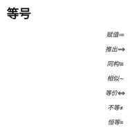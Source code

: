 

# 等号
$$赋值\coloneqq$$

$$推出 \implies$$

$$ 同构\cong$$

$$相似\sim$$

$$等价\iff$$

$$不等 \neq$$

$$恒等 \equiv$$

